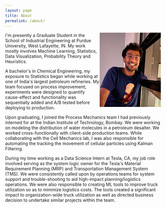 ```yaml
---
layout: page
title: About
permalink: /about/
---
```


<img style="float: right;" src="/assets/img/posts/mynew.png">

I'm presently a Graduate Student in the School of Industrial Engineering at Purdue University, West Lafayette, IN. My work mostly involves Machine Learning, Statistics, Data Visualization, Probability Theory and Heuristics. 

A bachelor's in Chemical Engineering, my exposure to Statistics began while working at one of India's largest petroleum refineries. My team focused on process improvement; experiments were designed to quantify cause-effect and functionality was sequentially added and A/B tested before deploying to production.

Upon graduating, I joined the Process Mechanics team I had previously interned for at the Indian Institute of Technology, Bombay. We were working on modeling the distribution of water molecules in a petroleum desalter. We worked cross-functionally with client-side production teams. While collaborating with the Cell Mechanics lab, I was also responsible for automating the tracking the movement of cellular particles using Kalman Filtering. 

During my time working as a Data Science Intern at Tesla, CA, my job role involved serving as the system logic owner for the Tesla's Material Requirement Planning (MRP) and Transportation Management System (TMS). We were consistently called upon by operations teams for system support and trouble-shooting to aid high-impact planning/logistics operations.
We were also responsible to creating ML tools to improve truck utilization so as to minimize logistics costs. The tools created a significant impact to organization-wide truck utilization as well as directed business decision to undertake similar projects within the team. 

